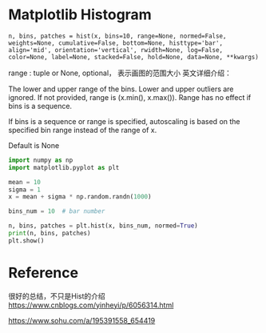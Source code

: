# Matplotlib Histogram

`n, bins, patches = hist(x, bins=10, range=None, normed=False, weights=None, cumulative=False, bottom=None, histtype='bar', align='mid', orientation='vertical', rwidth=None, log=False, color=None, label=None, stacked=False, hold=None, data=None, **kwargs)`

range : tuple or None, optional， 表示画图的范围大小
英文详细介绍：

The lower and upper range of the bins. Lower and upper outliers are ignored. If not provided, range is (x.min(), x.max()). Range has no effect if bins is a sequence.

If bins is a sequence or range is specified, autoscaling is based on the specified bin range instead of the range of x.

Default is None

```python
import numpy as np
import matplotlib.pyplot as plt

mean = 10
sigma = 1
x = mean + sigma * np.random.randn(1000)

bins_num = 10  # bar number

n, bins, patches = plt.hist(x, bins_num, normed=True)
print(n, bins, patches)
plt.show()
```
# Reference
很好的总结，不只是Hist的介绍
https://www.cnblogs.com/yinheyi/p/6056314.html

https://www.sohu.com/a/195391558_654419
